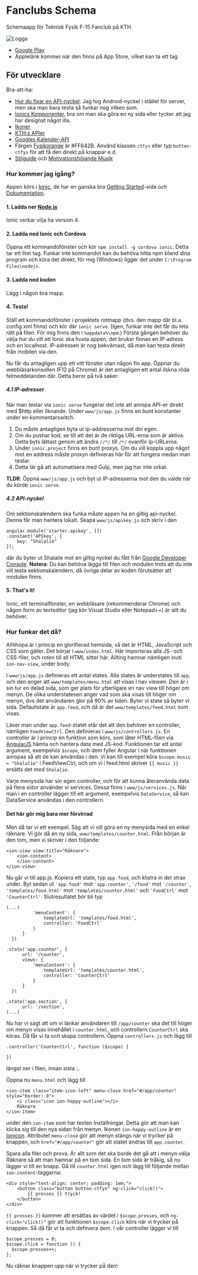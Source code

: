 # Fanclubs Schema
Schemaapp för Teknisk Fysik F-15 Fanclub på KTH.

![Logga](https://lh3.googleusercontent.com/6smOW8EC7md_V6UiYiZNd4hKzMf861GiuF5BL3-zuE2BHWNeI7ZAalYw8klp29wCUQ=w300-rw "Logga")

- [Google Play](https://play.google.com/store/apps/details?id=com.HelmerNylen.fanclubschema)
- Applelänk kommer när den finns på App Store, vilket kan ta ett tag

## För utvecklare
Bra-att-ha:
- [Hur du fixar en API-nyckel](http://wpdocs.philderksen.com/google-calendar-events/getting-started/api-key-settings/). Jag tog Android-nyckel i stället för server, men ska man bara testa så funkar nog vilken som.
- [Ionics Komponenter](http://ionicframework.com/docs/components/#header), bra om man ska göra en ny sida eller tycker att jag har designat något illa.
- [Ikoner](http://ionicons.com/)
- [KTH:s APIer](http://www.kth.se/api/)
- [Googles Kalender-API](https://developers.google.com/google-apps/calendar/)
- Färgen [Fysikorange](http://old.f.kth.se/styrdokument/THS_Fysiksektionens_Stadgar.pdf) är #FF642B. Använd klassen ```ctfys``` eller typ ```button-ctfys``` för att få den direkt på knappar e.d.
- [Stilguide](https://www.se.rit.edu/~tabeec/RIT_441/Resources_files/How%20To%20Write%20Unmaintainable%20Code.pdf) och [Motivationshöjande Musik](https://open.spotify.com/track/5TnZihe1AVVHPtgX1osH6Y)

### Hur kommer jag igång?
Appen körs i [Ionic](http://ionicframework.com/), de har en ganska bra [Getting Started](http://ionicframework.com/getting-started/)-sida och [Dokumentation](http://ionicframework.com/docs/).
#### 1. Ladda ner [Node.js](https://nodejs.org/en/)
Ionic verkar vilja ha version 4.

#### 2. Ladda ned Ionic och Cordova
Öppna ett kommandofönster och kör ```npm install -g cordova ionic```. Detta tar ett litet tag. Funkar inte kommandot kan du behöva hitta npm bland dina program och köra det direkt, för mig (Windows) ligger det under ```C:\Program Files\nodejs```.

#### 3. Ladda ned koden
Lägg i någon bra mapp.

#### 4. Testa!
Ställ ett kommandofönster i projektets rotmapp (dvs. den mapp där bl.a. config.xml finns) och kör där ```ionic serve```. (Igen, funkar inte det får du leta rätt på filen. För mig finns den i ```%appdata%\npm```.) Första gången behöver du välja hur du vill att Ionic ska hosta appen, det brukar finnas en IP-adress och en localhost. IP-adressen är nog bekvämast, då man kan testa direkt från mobilen via den.

Nu får du antagligen upp ett vitt fönster utan någon fin app. Öppnar du webbläsarkonsollen (F12 på Chrome) är det antagligen ett antal ilskna röda felmeddelanden där. Detta beror på två saker:

##### 4.1 IP-adresser
När man testar via ```ionic serve``` fungerar det inte att anropa API-er direkt med $http eller liknande. Under ```www/js/app.js``` finns en bunt konstanter under en kommentarswitch.

1. Du måste antagligen byta ut ip-addresserna mot din egen.
2. Om du pushar kod, se till att det är de riktiga URL-erna som är aktiva. Detta byts lättast genom att ändra ```//*/``` till ```/*/``` ovanför ip-URLerna. 
3. Under ```ionic.project``` finns en bunt proxys. Om du vill koppla upp något mot en address måste proxyn definieras här för att fungera medan man testar.
4. Detta lär gå att automatisera med Gulp, men jag har inte orkat.

**TLDR**: Öppna ```www/js/app.js``` och byt ut IP-adresserna mot den du valde när du körde ```ionic serve```.

##### 4.2 API-nyckel
Om sektionskalendern ska funka måste appen ha en giltig api-nyckel. Denna får man hantera lokalt. Skapa ```www/js/apikey.js``` och skriv i den
```
angular.module('starter.apikey', [])
.constant('APIkey', {
	key: "Shalalie"
});
```
där du byter ut Shalalie mot en giltig nyckel du fått från [Google Developer Console](https://console.developers.google.com/).
**Notera**: Du kan behöva lägga till filen och modulen trots att du inte vill testa sektionskalendern, då övriga delar av koden förutsätter att modulen finns.

#### 5. That's it!
Ionic, ett terminalfönster, en webbläsare (rekommenderar Chrome) och någon form av texteditor (jag kör Visual Studio eller Notepad++) är allt du behöver.

### Hur funkar det då?
Alltihopa är i princip en glorifierad hemsida, så det är HTML, JavaScript och CSS som gäller. Det börjar i ```www/index.html```.  Här importeras alla JS- och CSS-filer, och roten till all HTML sitter här. Allting hamnar nämligen inuti ```ion-nav-view```, under body.

I ```www/js/app.js``` definieras ett antal states. Alla states är understates till ```app```, och den anger att ```www/templates/menu.html``` att visas i nav viewen. Den är i sin tur en delad sida, som ger plats för ytterligare en nav view till höger om menyn. De olika understatesen anger vad som ska visas till höger om menyn, dvs det användaren glor på 90% av tiden. Byter vi state så byter vi sida. Defaultstate är ```app.feed```, och då är det ```www/templates/feed.html``` som visas.

Läser man under ```app.feed```-statet står det att den behöver en controller, nämligen ```FeedViewCtrl```. Den definieras i ```www/js/controllers.js```. En controller är i princip en funktion som körs, som låter HTML-filen via [AngularJS](http://www.w3schools.com/angular/) hämta och hantera data med JS-kod. Funktionen tar ett antal argument, exempelvis ```$scope```, och dem fyller Angular i när funktionen anropas så att de kan användas i den. Vi kan till exempel köra ```$scope.music = "Shalalie"``` i FeedViewCtrl, och om vi i feed.html skriver ```{{ music }}``` ersätts det med ```Shalalie```.

Varje menysida har sin egen controller, och för att kunna återanvända data på flera sidor använder vi services. Dessa finns i ```www/js/services.js```. När man i en controller lägger till ett argument, exempelvis ```DataService```, så kan DataService användas i den controllern.

#### Det här gör mig bara mer förvirrad
Men då tar vi ett exempel. Säg att vi vill göra en ny menysida med en enkel räknare. Vi gör då en ny sida, ```www/templates/counter.html```. Från början är den tom, men vi skriver i den följande:
```
<ion-view view-title="Räknare">
    <ion-content>
    </ion-content>
</ion-view>
```

Nu går vi till app.js. Kopiera ett state, typ ```app.food```, och klistra in det strax under. Byt sedan ut ```'app.food'``` mot ```'app.counter'```,  ```'/food'``` mot ```'/counter'```, ```'templates/food.html'``` mot ```'templates/counter.html'``` och ```'FoodCtrl'``` mot ```'CounterCtrl'```. Slutresultatet bör bli typ
```
(...)
          'menuContent': {
              templateUrl: 'templates/food.html',
              controller: 'FoodCtrl'
          }
      }
  })

.state('app.counter', {
      url: '/counter',
      views: {
          'menuContent': {
              templateUrl: 'templates/counter.html',
              controller: 'CounterCtrl'
          }
      }
  })

.state('app.section', {
      url: '/section',
(...)
```

Nu har vi sagt att om vi länkar användaren till ```/app/counter``` ska det till höger om menyn visas innehållet i ```counter.html```, och controllern ```CounterCtrl``` ska köras. Då får vi ta och skapa controllern. Öppna ```controllers.js``` och lägg till
```
.controller('CounterCtrl', function ($scope) {
	
})
```
längst ner i filen, innan sista ```;```.

Öppna nu ```menu.html``` och lägg till
```
<ion-item class="item-icon-left" menu-close href="#/app/counter" style="border: 0">
    <i class="icon ion-happy-outline"></i>
    Räknare
</ion-item>
```
under den ```ion-item``` som har texten Inställningar. Detta gör att man kan klicka sig till den nya sidan från menyn. Ikonen ```ion-happy-outline``` är en [Ionicon](http://ionicons.com/). Attributet ```menu-close``` gör att menyn stängs när vi trycker på knappen, och ```href="#/app/counter"``` gör att statet ändras till ```app.counter```.

Spara alla filer och prova. Är allt som det ska borde det gå att i menyn välja Räknare så att man hamnar på en tom sida. En tom sida är tråkig, så nu lägger vi till en knapp. Gå till ```counter.html``` igen och lägg till följande mellan ```ion-content```-taggarna:
```
<div style="text-align: center; padding: 1em;">
	<button class="button button-ctfys" ng-click="click()">
		{{ presses }} tryck!
	</button>
</div>
```
```{{ presses }}``` kommer att ersättas av värdet i ```$scope.presses```, och ```ng-click="click()"``` gör att funktionen ```$scope.click``` körs när vi trycker på knappen. Så då får vi ta och definiera dem. I vår controller lägger vi till
```
$scope.presses = 0;
$scope.click = function () {
  $scope.presses++;
};
```
Nu räknar knappen upp när vi trycker på den!
